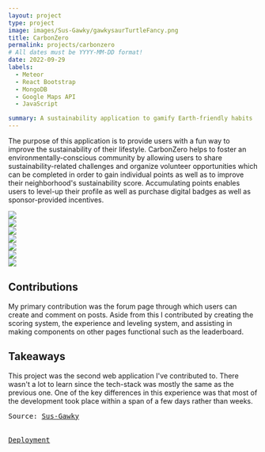 ```yaml
---
layout: project
type: project
image: images/Sus-Gawky/gawkysaurTurtleFancy.png
title: CarbonZero
permalink: projects/carbonzero
# All dates must be YYYY-MM-DD format!
date: 2022-09-29
labels:
  - Meteor
  - React Bootstrap
  - MongoDB
  - Google Maps API
  - JavaScript

summary: A sustainability application to gamify Earth-friendly habits
---
```


The purpose of this application is to provide users with a fun way to improve the sustainability of their lifestyle. CarbonZero helps to foster an environmentally-conscious community by allowing users to share sustainability-related challenges and organize volunteer opportunities which can be completed in order to gain individual points as well as to improve their neighborhood's sustainability score. Accumulating points enables users to level-up their profile as well as purchase digital badges as well as sponsor-provided incentives.
<br/>

<img class="ui image" src="{{ site.baseurl }}/images/Sus-Gawky/LandingPage.png"/><br/>
<img class="ui image" src="{{ site.baseurl }}/images/Sus-Gawky/HomePage.png"/><br/>
<img class="ui image" src="{{ site.baseurl }}/images/Sus-Gawky/NeighborhoodPage.png"/><br/>
<img class="ui image" src="{{ site.baseurl }}/images/Sus-Gawky/MapPage.png"/><br/>
<img class="ui image" src="{{ site.baseurl }}/images/Sus-Gawky/ListGoalsPage.png"/><br/>
<img class="ui image" src="{{ site.baseurl }}/images/Sus-Gawky/Store.png"/><br/>
<img class="ui image" src="{{ site.baseurl }}/images/Sus-Gawky/ProfilePage.png"/><br/>


<h2>
Contributions
</h2>
My primary contribution was the forum page through which users can create and comment on posts. Aside from this I contributed by creating the scoring system, the experience and leveling system, and assisting in making components on other pages functional such as the leaderboard.

<h2>
Takeaways
</h2>
This project was the second web application I've contributed to. There wasn't a lot to learn since the tech-stack was mostly the same as the previous one. One of the key differences in this experience was that most of the development took place within a span of a few days rather than weeks.
<pre>Source: <a href="https://github.com/sus-gawky/sus-gawky//"><i class="large github icon"></i>Sus-Gawky</a>
<br/>
<a href="https://sus-gawky.meteorapp.com/">Deployment</a></pre>
<br/>

